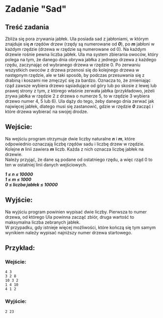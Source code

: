 # Zadanie "Sad"

## Treść zadania

Zbliża się pora zrywania jabłek. Ula posiada sad z jabłoniami, w którym znajduje się ***n*** rzędów drzew (rzędy są numerowane od ***0***), po ***m*** jabłoni w każdym rzędzie (drzewa w rzędzie są numerowane od 0). Na każdym drzewie rośnie pewna liczba jabłek. Ula ma system zbierania owoców, który polega na tym, że danego dnia obrywa jabłka z jednego drzewa z każdego rzędu, zaczynając od wybranego drzewa w rzędzie 0. Po zerwaniu wszystkich owoców z drzewa przenosi się do kolejnego drzewa w następnym rzędzie, ale w taki sposób, by podczas przesuwania się z drabiną i koszami nie zmęczyć się za bardzo. Oznacza to, że zmieniając rząd zawsze wybiera drzewo sąsiadujące od góry lub po skosie z lewej lub prawej strony z tym, z którego właśnie zerwała jabłka (przykładowo, jeżeli zrywa jabłka w rzędzie 2 z drzewa o numerze 5, to w rzędzie 3 wybiera drzewo numer 4, 5 lub 6). Ula dąży do tego, żeby danego dnia zerwać jak najwięcej jabłek, dlatego musi się zastanowić, gdzie w rzędzie ***0*** zacząć i które drzewa wybierać na swojej drodze.

## Wejście:
Na wejściu program otrzymuje dwie liczby naturalne ***n*** i ***m***, które odpowiednio oznaczają liczbę rzędów sadu i liczbę drzew w rzędzie. Kolejne ***n*** linii zawiera ***m*** liczb. Każda z nich oznacza liczbę jabłek na drzewie.\
Należy przyjąć, że dane są podane od ostatniego rzędu, a więc rząd 0 to ten w ostatniej linii danych wejściowych.

***1 ≤ n ≤ 10000***\
***1 ≤ m ≤ 1000***\
***0 ≤ liczba jabłek ≤ 10000***

## Wyjście:
Na wyjściu program powinien wypisać dwie liczby. Pierwsza to numer drzewa, od którego Ula powinna zacząć zbiór, druga wartość to maksymalna liczba zebranych jabłek.\
W przypadku, gdy istnieje więcej możliwości, które kończą się tym samym wynikiem należy wypisać najniższy numer drzewa startowego.

## Przykład:
### Wejście:
```
4 3
3 2 8
10 3 2
1 4 10
4 1 2
```
### Wyjście:
```
2 23
```
